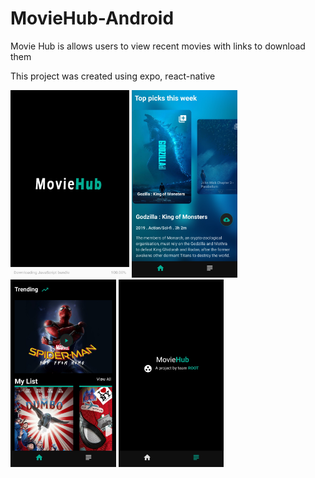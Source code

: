 # MovieHub-Android
Movie Hub is allows users to view recent movies with links to download them

This project was created using expo, react-native

<p>
  <img src="components/images/sampleSS/splash.jpg" alt="Home Page 1" width="190" height="300">
  <img src="components/images/sampleSS/home1.jpg" alt="Home Page 2  width="190" height="300">
  <img src="components/images/sampleSS/home2.jpg" alt="Home Page 2  width="190" height="300">
  <img src="components/images/sampleSS/aboutUs.jpg" alt="Home Page 2  width="190" height="300">                                                                              
</p>






